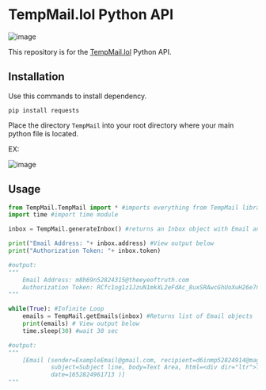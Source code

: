 # TempMail.lol Python API
![image](https://img.shields.io/badge/Active-YES-brightgreen)

This repository is for the [TempMail.lol](https://tempmail.lol/) Python API.

## Installation

Use this commands to install dependency.
```
pip install requests
```
Place the directory `TempMail` into your root directory where your main python file is located. 

EX:

![image](https://user-images.githubusercontent.com/32007930/168915320-963ffe0e-3b00-45ca-91f1-6f72aa99d8ee.png)

## Usage
```python
from TempMail.TempMail import * #imports everything from TempMail library
import time #import time module

inbox = TempMail.generateInbox() #returns an Inbox object with Email and Token

print("Email Address: "+ inbox.address) #View output below
print("Authorization Token: "+ inbox.token)

#output: 
"""
    Email Address: m8h69n52824315@theeyeoftruth.com
    Authorization Token: RCfc1og1z1JzuN1mkXL2eFdAc_8uxSRAwcGhUoXuH26e7nnJMdVVtSxxasZLD9D2OHTKIjVEvLhK7S0K5QIanA
"""

while(True): #Infinite Loop
    emails = TempMail.getEmails(inbox) #Returns list of Email objects
    print(emails) # View output below
    time.sleep(30) #wait 30 sec

#output:
"""
    [Email (sender=ExampleEmail@gmail.com, recipient=d6inmp52824914@magicaljellyfish.com, 
            subject=Subject line, body=Text Area, html=<div dir="ltr">Text Area</div>, 
            date=1652824961713 )]
"""
```
